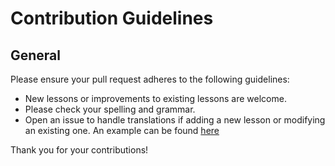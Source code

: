 # Contribution Guidelines

## General
Please ensure your pull request adheres to the following guidelines:

* New lessons or improvements to existing lessons are welcome.
* Please check your spelling and grammar.
* Open an issue to handle translations if adding a new lesson or modifying an existing one. An example can be found [here](https://github.com/doomspork/elixir-school/issues/529)

Thank you for your contributions!
